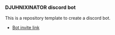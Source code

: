 
### DJUHNIXINATOR discord bot 

This is a repository template to create a discord bot.

- [Bot invite link](https://discord.com/oauth2/authorize?client_id=826701015582769172&scope=bot)